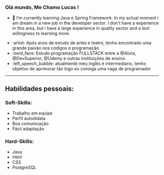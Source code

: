 ### Olá mundo, Me Chamo Lucas ! 

<!--
**LucasRuizMartins/LucasRuizMartins**  

 -->

- 🌱 I’m currently learning Java e Spring Framework. In my actual moment i am dream in a new job in the developer sector. 
I don't have a experience in this area, but i have a large experience in quality sector and a loot willingness to learning more. 



<ul>
<li>:artist: Após anos de estudo de artes e teatro, tenho encontrado uma grande paixão nos códigos e programação.</li>
<li>:nerd_face: Estudo programação FULLSTACK entre a @Alura, @DevSuperior, @Udemy e outras instituições de ensino.</li>
<li>:left_speech_bubble: atualmente meu inglês é intermediario, tenho objetivo de aprimorar tão logo eu consiga uma vaga de programador </li>
</ul>


<hr>

<h2>Habilidades pessoais: </h2>
<h3> Soft-Skills: </h3>

<ul>
<li> Trabalho em equipe </li>
<li> Perfil autodidata </li>
<li> Boa comunicação</li>
<li> Fácil adaptação</li>
</ul>

<h3> Hard-Skills: </h3>
<ul>
<li> Java </li>
<li> Html </li>
<li> CSS</li>
<li> PostgreSQL</li>
</ul>
